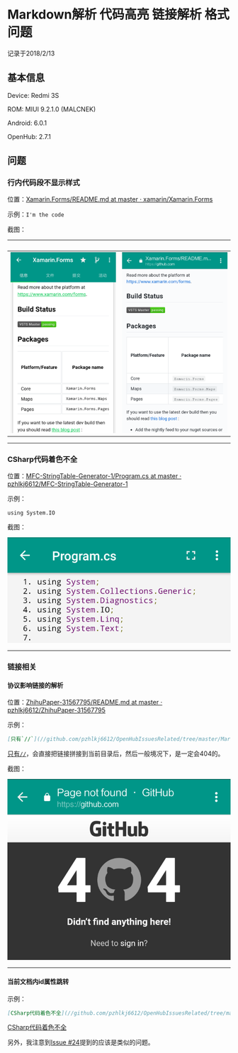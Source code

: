 # Markdown解析 代码高亮 链接解析 格式问题

记录于2018/2/13

## 基本信息

Device: Redmi 3S

ROM: MIUI 9.2.1.0 (MALCNEK)

Android: 6.0.1

OpenHub: 2.7.1

## 问题

### 行内代码段不显示样式

位置：[Xamarin.Forms/README.md at master · xamarin/Xamarin.Forms](https://github.com/xamarin/Xamarin.Forms/blob/master/README.md)

示例：`I'm the code`

截图：

&nbsp; | &nbsp;
------------ | -------------
![](https://github.com/pzhlkj6612/OpenHubIssuesRelated/blob/master/Markdown-Code-Link-Format_20180213/20180213115121_com.thirtydegreesray.openhub_CodeStyle_F.png) | ![](https://github.com/pzhlkj6612/OpenHubIssuesRelated/blob/master/Markdown-Code-Link-Format_20180213/20180213115209_com.thirtydegreesray.openhub_CodeStyle_T.png)

----

### CSharp代码着色不全

位置：[MFC-StringTable-Generator-1/Program.cs at master · pzhlkj6612/MFC-StringTable-Generator-1](https://github.com/pzhlkj6612/MFC-StringTable-Generator-1/blob/master/MFC-StringTable-Generator-1/Program.cs)

示例：
``` CSharp
using System.IO
```

截图：

![](https://github.com/pzhlkj6612/OpenHubIssuesRelated/blob/master/Markdown-Code-Link-Format_20180213/20180213115026_com.thirtydegreesray.openhub_CSharp-System_IO.png)

----

### 链接相关

#### 协议影响链接的解析

位置：[ZhihuPaper-31567795/README.md at master · pzhlkj6612/ZhihuPaper-31567795](https://github.com/pzhlkj6612/ZhihuPaper-31567795/blob/master/README.md)

示例：
``` Markdown
[只有`//`](//github.com/pzhlkj6612/OpenHubIssuesRelated/tree/master/Markdown-Code-Link-Format_20180213)
```
[只有`//`](//github.com/pzhlkj6612/OpenHubIssuesRelated/tree/master/Markdown-Code-Link-Format_20180213)，会直接把链接拼接到当前目录后，然后一般境况下，是一定会404的。

截图：

![](https://github.com/pzhlkj6612/OpenHubIssuesRelated/blob/master/Markdown-Code-Link-Format_20180213/20180213134540_com.thirtydegreesray.openhub_404.png)

----

#### 当前文档内id属性跳转

示例：
``` Markdown
[CSharp代码着色不全](//github.com/pzhlkj6612/OpenHubIssuesRelated/tree/master/Markdown-Code-Link-Format_20180213#csharp%E4%BB%A3%E7%A0%81%E7%9D%80%E8%89%B2%E4%B8%8D%E5%85%A8)
```
[CSharp代码着色不全](//github.com/pzhlkj6612/OpenHubIssuesRelated/tree/master/Markdown-Code-Link-Format_20180213#csharp%E4%BB%A3%E7%A0%81%E7%9D%80%E8%89%B2%E4%B8%8D%E5%85%A8)

另外，我注意到[Issue #24](https://github.com/ThirtyDegreesRay/OpenHub/issues/24)提到的应该是类似的问题。
